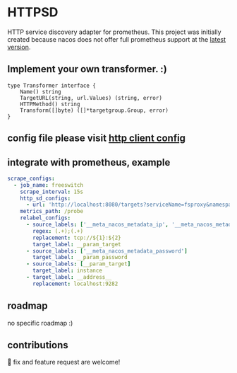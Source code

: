 # HTTPSD

HTTP service discovery adapter for prometheus. This project was initially created because nacos does not offer full prometheus support at the [latest version](https://github.com/alibaba/nacos/releases/tag/2.3.2).

## Implement your own transformer. :)

```golang
type Transformer interface {
    Name() string
    TargetURL(string, url.Values) (string, error)
    HTTPMethod() string
    Transform([]byte) ([]*targetgroup.Group, error)
}
```

## config file please visit [http client config](https://github.com/prometheus/common/blob/main/config/testdata/)

## integrate with prometheus, example

```yaml
scrape_configs:
  - job_name: freeswitch
    scrape_interval: 15s
    http_sd_configs:
      - url: 'http://localhost:8080/targets?serviceName=fsproxy&namespaceId=test&pretty=true'
    metrics_path: /probe
    relabel_configs:
      - source_labels: ['__meta_nacos_metadata_ip', '__meta_nacos_metadata_port']
        regex: (.+);(.+)
        replacement: tcp://${1}:${2}
        target_label: __param_target
      - source_labels: ['__meta_nacos_metadata_password']
        target_label: __param_password
      - source_labels: [__param_target]
        target_label: instance
      - target_label: __address__
        replacement: localhost:9282
```

## roadmap

no specific roadmap :)

## contributions

🐛 fix and feature request are welcome!
